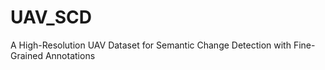 # UAV_SCD
A High-Resolution UAV Dataset for Semantic Change Detection with Fine-Grained Annotations
